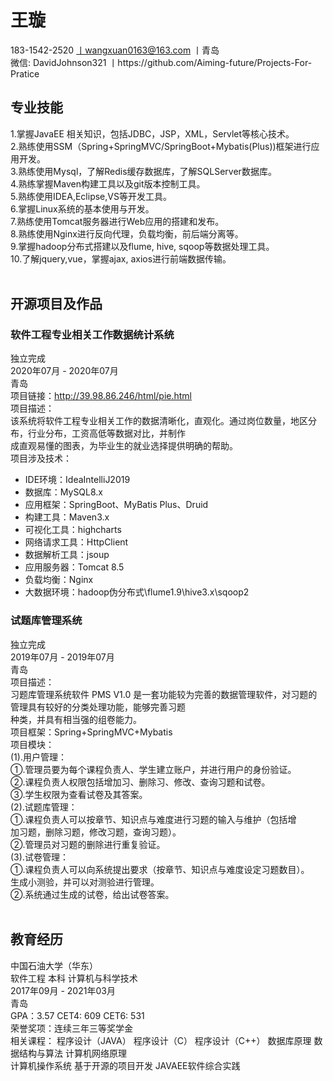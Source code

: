 # 王璇
183-1542-2520 丨wangxuan0163@163.com 丨青岛 </br>
微信: DavidJohnson321 丨https://github.com/Aiming-future/Projects-For-Pratice  </br>
## 专业技能</br>
1.掌握JavaEE 相关知识，包括JDBC，JSP，XML，Servlet等核心技术。</br>
2.熟练使用SSM（Spring+SpringMVC/SpringBoot+Mybatis(Plus))框架进行应用开发。</br>
3.熟练使用Mysql，了解Redis缓存数据库，了解SQLServer数据库。</br>
4.熟练掌握Maven构建工具以及git版本控制工具。</br>
5.熟练使用IDEA,Eclipse,VS等开发工具。</br>
6.掌握Linux系统的基本使用与开发。</br>
7.熟练使用Tomcat服务器进行Web应用的搭建和发布。</br>
8.熟练使用Nginx进行反向代理，负载均衡，前后端分离等。</br>
9.掌握hadoop分布式搭建以及flume, hive, sqoop等数据处理工具。</br>
10.了解jquery,vue，掌握ajax, axios进行前端数据传输。</br></br>
## 开源项目及作品</br>
### 软件工程专业相关工作数据统计系统</br>
独立完成</br>
2020年07月 - 2020年07月</br>
青岛</br>
项目链接：http://39.98.86.246/html/pie.html</br>
项目描述：</br>
该系统将软件工程专业相关工作的数据清晰化，直观化。通过岗位数量，地区分布，行业分布，工资高低等数据对比，并制作</br>
成直观易懂的图表，为毕业生的就业选择提供明确的帮助。</br>
项目涉及技术：</br>
- IDE环境：IdeaIntelliJ2019</br>
- 数据库：MySQL8.x</br>
- 应用框架：SpringBoot、MyBatis Plus、Druid</br>
- 构建工具：Maven3.x</br>
- 可视化工具：highcharts</br>
- 网络请求工具：HttpClient</br>
- 数据解析工具：jsoup</br>
- 应用服务器：Tomcat 8.5</br>
- 负载均衡：Nginx</br>
- 大数据环境：hadoop伪分布式\flume1.9\hive3.x\sqoop2</br>
### 试题库管理系统</br>
独立完成</br>
2019年07月 - 2019年07月</br>
青岛</br>
项目描述：</br>
习题库管理系统软件 PMS V1.0 是一套功能较为完善的数据管理软件，对习题的管理具有较好的分类处理功能，能够完善习题</br>
种类，并具有相当强的组卷能力。</br>
项目框架：Spring+SpringMVC+Mybatis</br>
项目模块：</br>
(1).用户管理：</br>
①.管理员要为每个课程负责人、学生建立账户，并进行用户的身份验证。</br>
②.课程负责人权限包括增加习、删除习、修改、查询习题和试卷。</br>
③.学生权限为查看试卷及其答案。</br>
(2).试题库管理：</br>
①.课程负责人可以按章节、知识点与难度进行习题的输入与维护（包括增</br>
加习题，删除习题，修改习题，查询习题）。</br>
②.管理员对习题的删除进行重复验证。</br>
(3).试卷管理：</br>
①.课程负责人可以向系统提出要求（按章节、知识点与难度设定习题数目）。</br>
生成小测验，并可以对测验进行管理。</br>
②.系统通过生成的试卷，给出试卷答案。</br></br>
## 教育经历</br>
中国石油大学（华东）</br>
软件工程 本科 计算机与科学技术</br>
2017年09月 - 2021年03月</br>
青岛</br>
GPA：3.57 CET4: 609 CET6: 531</br>
荣誉奖项：连续三年三等奖学金</br>
相关课程： 程序设计（JAVA） 程序设计（C） 程序设计（C++） 数据库原理 数据结构与算法 计算机网络原理 </br>
计算机操作系统 基于开源的项目开发 JAVAEE软件综合实践</br>
